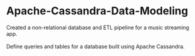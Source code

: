 # Apache-Cassandra-Data-Modeling 
Created a non-relational database and ETL pipeline for a music streaming app. <br />  
Define queries and tables for a database built using Apache Cassandra. 


